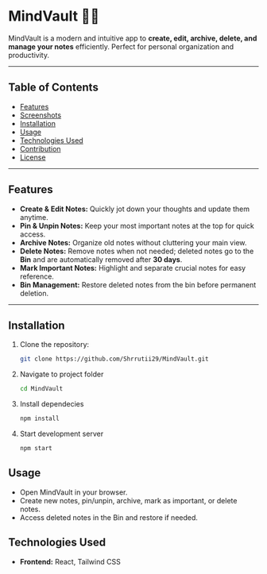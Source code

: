 # MindVault 🧠💎

MindVault is a modern and intuitive app to **create, edit, archive, delete, and manage your notes** efficiently. Perfect for personal organization and productivity.

---

## Table of Contents

- [Features](#features)  
- [Screenshots](#screenshots)  
- [Installation](#installation)  
- [Usage](#usage)  
- [Technologies Used](#technologies-used)  
- [Contribution](#contribution)  
- [License](#license)  

---

## Features

- **Create & Edit Notes:** Quickly jot down your thoughts and update them anytime.  
- **Pin & Unpin Notes:** Keep your most important notes at the top for quick access.  
- **Archive Notes:** Organize old notes without cluttering your main view.  
- **Delete Notes:** Remove notes when not needed; deleted notes go to the **Bin** and are automatically removed after **30 days**.  
- **Mark Important Notes:** Highlight and separate crucial notes for easy reference.  
- **Bin Management:** Restore deleted notes from the bin before permanent deletion.  

---

## Installation

1. Clone the repository:  
   ```bash
   git clone https://github.com/Shrrutii29/MindVault.git

2. Navigate to project folder
    ```bash
    cd MindVault

3. Install dependecies
    ```bash
    npm install

4. Start development server
    ```bash
    npm start

## Usage

- Open MindVault in your browser.
- Create new notes, pin/unpin, archive, mark as important, or delete notes.
- Access deleted notes in the Bin and restore if needed.

## Technologies Used
- **Frontend:** React, Tailwind CSS
